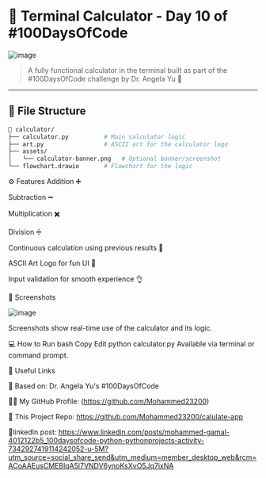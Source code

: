 # 🧮 Terminal Calculator - Day 10 of #100DaysOfCode

![image](https://github.com/user-attachments/assets/6b30f8b7-7b5c-40b7-b7ac-c1e7878410da)


> A fully functional calculator in the terminal built as part of the #100DaysOfCode challenge by Dr. Angela Yu 🚀

---

## 📂 File Structure

```bash
📁 calculator/
├── calculator.py          # Main calculator logic
├── art.py                 # ASCII art for the calculator logo
├── assets/
│   └── calculator-banner.png   # Optional banner/screenshot
└── flowchart.drawio       # Flowchart for the logic
```
⚙️ Features
Addition ➕

Subtraction ➖

Multiplication ✖️

Division ➗

Continuous calculation using previous results 🔁

ASCII Art Logo for fun UI 🎨

Input validation for smooth experience 👌

📸 Screenshots

![image](https://github.com/user-attachments/assets/0676effe-437a-42b8-8adb-e96f4adb854c)


Screenshots show real-time use of the calculator and its logic.

💻 How to Run
bash
Copy
Edit
python calculator.py
Available via terminal or command prompt.

🔗 Useful Links


🧠 Based on: Dr. Angela Yu's #100DaysOfCode

🧑‍💻 My GitHub Profile: (https://github.com/Mohammed23200)

📁 This Project Repo: https://github.com/Mohammed23200/calulate-app

🎉linkedIn post: https://www.linkedin.com/posts/mohammed-gamal-4012122b5_100daysofcode-python-pythonprojects-activity-7342927419114242052-u-5M?utm_source=social_share_send&utm_medium=member_desktop_web&rcm=ACoAAEusCMEBlqA5l7VNDV6ynoKsXvO5Jq7ixNA
